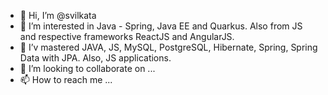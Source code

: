 - 👋 Hi, I’m @svilkata
- 👀 I’m interested in Java - Spring, Java EE and Quarkus. Also from JS and respective frameworks ReactJS and AngularJS.
- 🌱 I’v mastered JAVA, JS, MySQL, PostgreSQL, Hibernate, Spring, Spring Data with JPA. Also, JS applications.
- 💞️ I’m looking to collaborate on ...
- 📫 How to reach me ...
